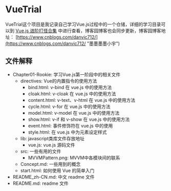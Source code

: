 # VueTrial
VueTrial这个项目是我记录自己学习Vue.js过程中的一个仓储，详细的学习目录可以到 [Vue.js 进阶打怪合集](https://lanesra712.github.io/2018/08/27/Vue-Overview/ "Vue.js 进阶打怪合集") 中进行查看，博客园博客也会同步更新，博客园博客地址： [https://www.cnblogs.com/danvic712/](https://www.cnblogs.com/danvic712/ "墨墨墨墨小宇") 

## 文件解释
+ Chapter01-Rookie: 学习Vue.js第一阶段中的相关文件
    - directives: Vue的内置指令的使用方法
        - bind.html: v-bind 在 vue.js 中的使用方法
        - cloak.html: v-cloak 在 vue.js 中的使用方法
        - content.html: v-text、v-html 在 vue.js 中的使用方法
        - cycle.html: v-for 在 vue.js 中的使用方法
        - model.html: v-model 在 vue.js 中的使用方法
        - show.html: v-if 和 v-show 在 vue.js 中的使用方法
        - event.html: 事件修饰符在 vue.js 中的使用
        - style.html: 在 vue.js 中为元素设定样式
    - lib: javascript类库文件存放地址
        - vue.js: vue.js 源码文件
    - src: 一些有用的文件
        - MVVMPattern.png: MVVM中各模块间的联系
    - Concept.md: 一些用到的概念 
    - start.html: 如何使用 Vue 的简单入门
+ README_zh-CN.md: 中文 readme 文件 
+ README.md: readme 文件